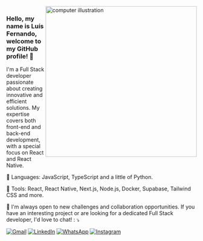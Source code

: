 <img src="https://raw.githubusercontent.com/MicaelliMedeiros/micaellimedeiros/master/image/computer-illustration.png" alt="computer illustration" min-width="400px" max-width="400px" width="400px" align="right">
<p><h3>Hello, my name is Luís Fernando, welcome to my GitHub profile! 🖖</h3>
</p>
<p align="left"> 
  I'm a Full Stack developer passionate about creating innovative and efficient solutions. My expertise covers both front-end and back-end development, with a special focus on React and React Native.
</p>
<p align="left">
  🦄 Languages: JavaScript, TypeScript and a little of Python.
</p>
<p align="left">
  💼 Tools: React, React Native, Next.js, Node.js, Docker, Supabase, Tailwind CSS and more.
</p>
<p align="left">
  💌 I'm always open to new challenges and collaboration opportunities. If you have an interesting project or are looking for a dedicated Full Stack developer, I'd love to chat! : ⤵️
</p>
<p align="left">
  <a href="#" title="Gmail">
  <img src="https://img.shields.io/badge/-Gmail-FF0000?style=flat-square&labelColor=FF0000&logo=gmail&logoColor=white&link=luis.oliveirabr1@gmail.com" alt="Gmail"/></a>
  <a href="#" title="LinkedIn">
  <img src="https://img.shields.io/badge/-Linkedin-0e76a8?style=flat-square&logo=Linkedin&logoColor=white&link=[LINK-DO-SEU-LINKEDIN](https://www.linkedin.com/in/luis-fernando-de-paulo/)" alt="LinkedIn"/></a>
  <a href="#" title="WhatsApp">
  <img src="https://img.shields.io/badge/-WhatsApp-25d366?style=flat-square&labelColor=25d366&logo=whatsapp&logoColor=white&link=wa.me/5562993222660" alt="WhatsApp"/></a>
  <a href="#" title="Instagram">
  <img src="https://img.shields.io/badge/-Instagram-DF0174?style=flat-square&labelColor=DF0174&logo=instagram&logoColor=white&link=[LINK-DO-SEU-INSTAGRAM](https://www.instagram.com/n_andooo/)" alt="Instagram"/></a>
</p>
